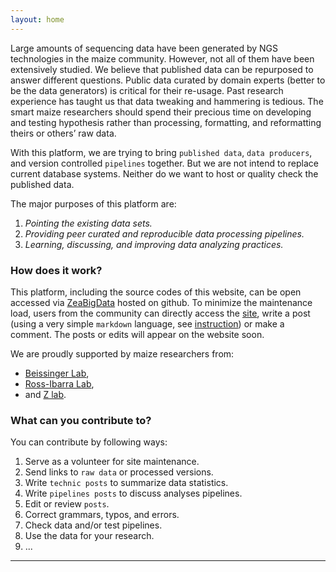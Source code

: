 ```yaml
---
layout: home
---
```



Large amounts of sequencing data have been generated by NGS technologies in the maize community.
However, not all of them have been extensively studied. We believe that published data can be repurposed to answer different questions. Public data curated by domain experts (better to be the data generators) is critical for their re-usage. Past research experience has taught us that data tweaking and hammering is tedious. The smart maize researchers should spend their precious time on developing and testing hypothesis rather than processing, formatting, and reformatting theirs or others’ raw data.

With this platform, we are trying to bring `published data`, `data producers`, and version controlled `pipelines` together.
But we are not intend to replace current database systems. Neither do we want to host or quality check the published data.  

The major purposes of this platform are:  

1. *Pointing the existing data sets.*   
2. *Providing peer curated and reproducible data processing pipelines.*   
3. *Learning, discussing, and improving data analyzing practices.*


### How does it work?

This platform, including the source codes of this website, can be open accessed via  [ZeaBigData](https://github.com/ZeaBigData) hosted on github.
To minimize the maintenance load, users from the community can directly access the [site](https://github.com/ZeaBigData/ZeaBigData.github.io),
write a post (using a very simple `markdown` language, see [instruction](https://zeabigdata.github.io/2016/10/contribute/)) or make a comment.
The posts or edits will appear on the website soon.


We are proudly supported by maize researchers from:  
- [Beissinger Lab](http://beissingerlab.org/),  
- [Ross-Ibarra Lab](http://www.rilab.org/),  
- and [Z lab]().  


### What can you contribute to?

You can contribute by following ways:

1. Serve as a volunteer for site maintenance.
2. Send links to `raw data` or processed versions.  
3. Write `technic posts` to summarize data statistics.  
4. Write `pipelines posts` to discuss analyses pipelines.  
5. Edit or review `posts`.  
6. Correct grammars, typos, and errors.   
7. Check data and/or test pipelines.  
8. Use the data for your research.  
9. ...  


---
